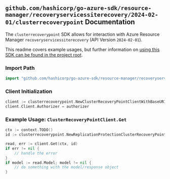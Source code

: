 
## `github.com/hashicorp/go-azure-sdk/resource-manager/recoveryservicessiterecovery/2024-02-01/clusterrecoverypoint` Documentation

The `clusterrecoverypoint` SDK allows for interaction with Azure Resource Manager `recoveryservicessiterecovery` (API Version `2024-02-01`).

This readme covers example usages, but further information on [using this SDK can be found in the project root](https://github.com/hashicorp/go-azure-sdk/tree/main/docs).

### Import Path

```go
import "github.com/hashicorp/go-azure-sdk/resource-manager/recoveryservicessiterecovery/2024-02-01/clusterrecoverypoint"
```


### Client Initialization

```go
client := clusterrecoverypoint.NewClusterRecoveryPointClientWithBaseURI("https://management.azure.com")
client.Client.Authorizer = authorizer
```


### Example Usage: `ClusterRecoveryPointClient.Get`

```go
ctx := context.TODO()
id := clusterrecoverypoint.NewReplicationProtectionClusterRecoveryPointID("12345678-1234-9876-4563-123456789012", "example-resource-group", "resourceName", "fabricName", "protectionContainerName", "replicationProtectionClusterName", "recoveryPointName")

read, err := client.Get(ctx, id)
if err != nil {
	// handle the error
}
if model := read.Model; model != nil {
	// do something with the model/response object
}
```
